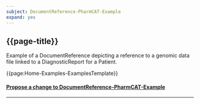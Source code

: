 ```yaml
---
subject: DocumentReference-PharmCAT-Example
expand: yes
---
```


## {{page-title}}

Example of a DocumentReference depicting a reference to a genomic data file linked to a DiagnosticReport for a Patient.

{{page:Home-Examples-ExamplesTemplate}}

<div id="Feedback" class="tabcontent">
<h4><a href='' target="_blank">Propose a change to DocumentReference-PharmCAT-Example</a></h4>
</div>

---